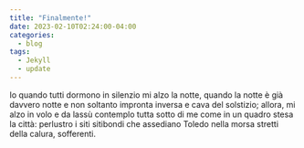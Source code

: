 ```yaml
---
title: "Finalmente!"
date: 2023-02-10T02:24:00-04:00
categories:
  - blog
tags:
  - Jekyll
  - update
---
```


Io quando tutti dormono in silenzio
					mi alzo la notte, 
quando la notte è già davvero notte
					e non soltanto 
impronta inversa e cava del solstizio;
					allora, mi alzo	
in volo e da lassù contemplo tutta
					sotto di me
come in un quadro stesa la città: 
					perlustro i siti
sitibondi che assediano Toledo
					nella morsa	
stretti della calura, sofferenti.


